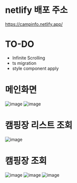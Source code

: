 # netlify 배포 주소
https://campinfo.netlify.app/

# TO-DO
- Infinite Scrolling
- ts migration
- style component apply

# 메인화면
![image](https://github.com/qwer0114/Camping/assets/112809788/b9ccbb18-542b-4f97-838e-a67e13a8b339)
![image](https://github.com/qwer0114/Camping/assets/112809788/21535753-805e-45e3-bf4c-98bcfa175ea7)

# 캠핑장 리스트 조회
![image](https://github.com/qwer0114/Camping/assets/112809788/7a5e7d59-0569-45e7-8af0-cdb46d127822)

# 캠핑장 조회
![image](https://github.com/qwer0114/Camping/assets/112809788/26f5cc08-564d-4b1d-96d8-a743dd65f8d6)
![image](https://github.com/qwer0114/Camping/assets/112809788/02f1e73b-a962-4e0c-904f-b48976058a60)
![image](https://github.com/qwer0114/Camping/assets/112809788/e78d4392-60c3-4517-90c2-b8d6e88fe342)

